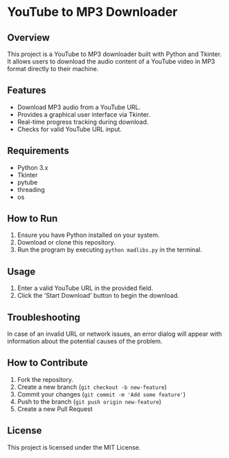 # YouTube to MP3 Downloader

## Overview

This project is a YouTube to MP3 downloader built with Python and Tkinter. It allows users to download the audio content of a YouTube video in MP3 format directly to their machine.


## Features

- Download MP3 audio from a YouTube URL.
- Provides a graphical user interface via Tkinter.
- Real-time progress tracking during download.
- Checks for valid YouTube URL input.
  
## Requirements

- Python 3.x
- Tkinter
- pytube
- threading
- os

## How to Run

1. Ensure you have Python installed on your system.
2. Download or clone this repository.
3. Run the program by executing `python madlibs.py` in the terminal.

## Usage
1. Enter a valid YouTube URL in the provided field.
2. Click the 'Start Download' button to begin the download.

## Troubleshooting

In case of an invalid URL or network issues, an error dialog will appear with information about the potential causes of the problem.

## How to Contribute

1. Fork the repository.
2. Create a new branch (`git checkout -b new-feature`)
3. Commit your changes (`git commit -m 'Add some feature'`)
4. Push to the branch (`git push origin new-feature`)
5. Create a new Pull Request

## License

This project is licensed under the MIT License.
